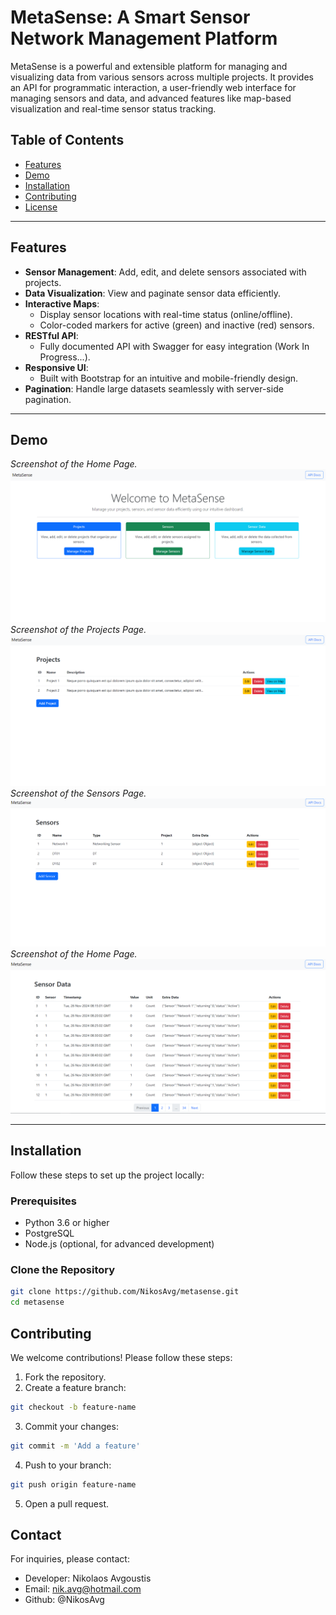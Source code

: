 # MetaSense: A Smart Sensor Network Management Platform

MetaSense is a powerful and extensible platform for managing and visualizing data from various sensors across multiple projects. It provides an API for programmatic interaction, a user-friendly web interface for managing sensors and data, and advanced features like map-based visualization and real-time sensor status tracking.

## Table of Contents

- [Features](#features)
- [Demo](#demo)
- [Installation](#installation)
- [Contributing](#contributing)
- [License](#license)

---

## Features

- **Sensor Management**: Add, edit, and delete sensors associated with projects.
- **Data Visualization**: View and paginate sensor data efficiently.
- **Interactive Maps**:
  - Display sensor locations with real-time status (online/offline).
  - Color-coded markers for active (green) and inactive (red) sensors.
- **RESTful API**:
  - Fully documented API with Swagger for easy integration (Work In Progress...).
- **Responsive UI**:
  - Built with Bootstrap for an intuitive and mobile-friendly design.
- **Pagination**: Handle large datasets seamlessly with server-side pagination.

---

## Demo

*Screenshot of the Home Page.*
![MetaSense Demo Home Screenshot](Demo/Home.PNG)
*Screenshot of the Projects Page.*
![MetaSense Demo Home Screenshot](Demo/Projects.PNG)
*Screenshot of the Sensors Page.*
![MetaSense Demo Home Screenshot](Demo/Sensors.PNG)
*Screenshot of the Home Page.*
![MetaSense Demo Data Screenshot](Demo/Data.PNG)

---

## Installation

Follow these steps to set up the project locally:

### Prerequisites

- Python 3.6 or higher
- PostgreSQL
- Node.js (optional, for advanced development)

### Clone the Repository

```bash
git clone https://github.com/NikosAvg/metasense.git
cd metasense
```


## Contributing

We welcome contributions! Please follow these steps:

1. Fork the repository.
2. Create a feature branch:
  ```bash
  git checkout -b feature-name
  ```
3. Commit your changes:
  ```bash
  git commit -m 'Add a feature'
  ```
4. Push to your branch:
  ```bash
  git push origin feature-name
  ```
5. Open a pull request.

## Contact

For inquiries, please contact:

- Developer: Nikolaos Avgoustis
- Email: nik.avg@hotmail.com
- Github: @NikosAvg
